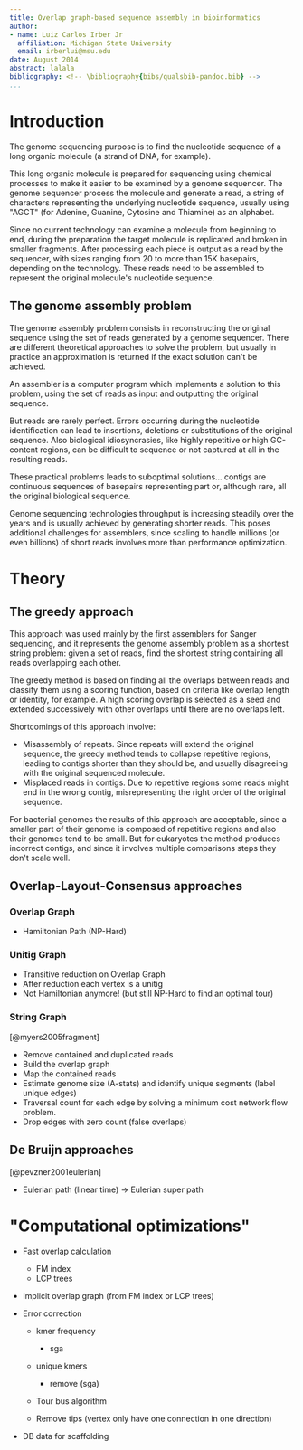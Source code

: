 ```yaml
---
title: Overlap graph-based sequence assembly in bioinformatics
author:
- name: Luiz Carlos Irber Jr
  affiliation: Michigan State University
  email: irberlui@msu.edu
date: August 2014
abstract: lalala
bibliography: <!-- \bibliography{bibs/qualsbib-pandoc.bib} -->
...
```


# Introduction

The genome sequencing purpose is to find the nucleotide sequence of
a long organic molecule (a strand of DNA, for example).

This long organic molecule is prepared for sequencing using chemical processes
to make it easier to be examined by a genome sequencer.
The genome sequencer process the molecule and generate a read,
a string of characters representing the underlying nucleotide sequence,
usually using "AGCT" (for Adenine, Guanine, Cytosine and Thiamine) as an alphabet.

Since no current technology can examine a molecule from beginning to end,
during the preparation the target molecule is replicated and broken in smaller fragments.
After processing each piece is output as a read by the sequencer,
with sizes ranging from 20 to more than 15K basepairs,
depending on the technology.
These reads need to be assembled to represent the original molecule's nucleotide sequence.

## The genome assembly problem

The genome assembly problem consists in reconstructing the original sequence
using the set of reads generated by a genome sequencer.
There are different theoretical approaches to solve the problem,
but usually in practice an approximation is returned
if the exact solution can't be achieved.

An assembler is a computer program which implements a solution to this problem,
using the set of reads as input and outputting the original sequence.

But reads are rarely perfect.
Errors occurring during the nucleotide identification can lead to
insertions, deletions or substitutions of the original sequence.
Also biological idiosyncrasies,
like highly repetitive or high GC-content regions,
can be difficult to sequence or not captured at all in the resulting reads.

These practical problems leads to suboptimal solutions...
contigs are continuous sequences of basepairs representing part or,
although rare, all the original biological sequence.

Genome sequencing technologies throughput is increasing steadily over the years
and is usually achieved by generating shorter reads.
This poses additional challenges for assemblers,
since scaling to handle millions (or even billions) of short reads
involves more than performance optimization.

# Theory

## The greedy approach

This approach was used mainly by the first assemblers for Sanger sequencing,
and it represents the genome assembly problem as a shortest string problem:
given a set of reads, find the shortest string containing all reads overlapping
each other.

The greedy method is based on finding all the overlaps between reads and
classify them using a scoring function,
based on criteria like overlap length or identity, for example.
A high scoring overlap is selected as a seed and extended
successively with other overlaps until there are no overlaps left.

Shortcomings of this approach involve:

  - Misassembly of repeats. Since repeats will extend the original sequence,
    the greedy method tends to collapse repetitive regions,
    leading to contigs shorter than they should be,
    and usually disagreeing with the original sequenced molecule.
  - Misplaced reads in contigs. Due to repetitive regions some reads might end
    in the wrong contig,
    misrepresenting the right order of the original sequence.

For bacterial genomes the results of this approach are acceptable,
since a smaller part of their genome is composed of repetitive regions and
also their genomes tend to be small.
But for eukaryotes the method produces incorrect contigs,
and since it involves multiple comparisons steps they don't scale well.

## Overlap-Layout-Consensus approaches


### Overlap Graph

  - Hamiltonian Path (NP-Hard)

### Unitig Graph

  - Transitive reduction on Overlap Graph
  - After reduction each vertex is a unitig
  - Not Hamiltonian anymore! (but still NP-Hard to find an optimal tour)

### String Graph

  [@myers2005fragment]

  - Remove contained and duplicated reads
  - Build the overlap graph
  - Map the contained reads
  - Estimate genome size (A-stats) and identify unique segments
    (label unique edges)
  - Traversal count for each edge by solving a
    minimum cost network flow problem.
  - Drop edges with zero count (false overlaps)

## De Bruijn approaches

  [@pevzner2001eulerian]
  - Eulerian path (linear time) -> Eulerian super path


# "Computational optimizations"

 - Fast overlap calculation
   * FM index
   * LCP trees
 - Implicit overlap graph (from FM index or LCP trees)
 - Error correction
   * kmer frequency
     - sga
   * unique kmers
     - remove (sga)

   * Tour bus algorithm
   * Remove tips (vertex only have one connection in one direction)

 - DB data for scaffolding
